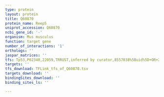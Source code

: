 ```yaml
---
type: protein
layout: protein
title: Q60870
protein_name: Reep5
uniprot_accession: Q60870
ncbi_gene_id: '-'
organism: Mus musculus
function: target gene
number_of_interactions: '1'
orthologs: ''
jaspar_matrices: ''
tfs: Tp53,P02340,22059,TRRUST,inferred by curator,8557038%5Buid%5D+OR+29087512%5Buid%5D,Yes
targets: ''
tfs_download: TFLink_tfs_of_Q60870.tsv
targets_download: ''
bindingSites_download: ''
binding_sites_ls: ''

---
```

